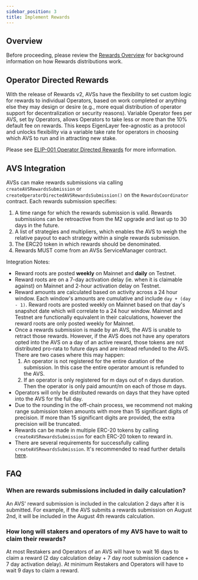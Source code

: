 ```yaml
---
sidebar_position: 3
title: Implement Rewards
---
```


## Overview

Before proceeding, please review the [Rewards Overview](/docs/eigenlayer/rewards-claiming/rewards-claiming-overview.md) for background information on how Rewards distributions work.


## Operator Directed Rewards

With the release of Rewards v2, AVSs have the flexibility to set custom logic for rewards to individual Operators, based on work completed or anything else they may design or desire (e.g., more equal distribution of operator support for decentralization or security reasons). Variable Operator fees per AVS, set by Operators, allows Operators to take less or more than the 10% default fee on rewards. This keeps EigenLayer fee-agnostic as a protocol and unlocks flexibility via a variable take rate for operators in choosing which AVS to run and in attracting new stake.

Please see [ELIP-001 Operator Directed Rewards](https://github.com/eigenfoundation/ELIPs/blob/main/ELIPs/ELIP-001.md#distribution-of-operator-directed-rewards) for more information.


## AVS Integration

AVSs can make rewards submissions via calling `createAVSRewardsSubmission` or `createOperatorDirectedAVSRewardsSubmission()` on the `RewardsCoordinator` contract. Each rewards submission specifies:  

1. A time range for which the rewards submission is valid. Rewards submissions can be retroactive from the M2 upgrade and last up to 30 days in the future.
2. A list of strategies and multipliers, which enables the AVS to weigh the relative payout to each strategy within a single rewards submission.
3. The ERC20 token in which rewards should be denominated.
4. Rewards MUST come from an AVSs ServiceManager contract.

Integration Notes:
- Reward roots are posted **weekly** on Mainnet and **daily** on Testnet.
- Reward roots are on a 7-day activation delay (ie. when it is claimable against) on Mainnet and 2-hour activation delay on Testnet.
- Reward amounts are calculated based on activity across a 24 hour window. Each window's amounts are cumulative and include `day + (day - 1)`. Reward roots are posted weekly on Mainnet based on that day's snapshot date which will correlate to a 24 hour window. Mainnet and Testnet are functionally equivalent in their calculations, however the reward roots are only posted weekly for Mainnet.
- Once a rewards submission is made by an AVS, the AVS is unable to retract those rewards. However, if the AVS does not have any operators opted into the AVS on a day of an active reward, those tokens are not distributed pro-rata to future days and are instead refunded to the AVS. There are two cases where this may happen:
    1. An operator is not registered for the entire duration of the submission. In this case the entire operator amount is refunded to the AVS.
    2. If an operator is only registered for m days out of n days duration. Then the operator is only paid amount/m on each of those m days.
- Operators will only be distributed rewards on days that they have opted into the AVS for the full day.
- Due to the rounding in the off-chain process, we recommend not making range submission token amounts with more than 15 significant digits of precision. If more than 15 significant digits are provided, the extra precision will be truncated.
- Rewards can be made in multiple ERC-20 tokens by calling `createAVSRewardsSubmission` for each ERC-20 token to reward in.  
- There are several requirements for successfully calling `createAVSRewardsSubmission`. It's recommended to read further details [here](https://github.com/Layr-Labs/eigenlayer-contracts/blob/dev/docs/core/RewardsCoordinator.md#createavsrewardssubmission).

## FAQ

### When are rewards submissions included in daily calculation?

An AVS' reward submission is included in the calculation 2 days after it is submitted. For example, if the AVS submits a rewards submission on August 2nd, it will be included in the August 4th rewards calculation.

### How long will stakers and operators of my AVS have to wait to claim their rewards?

At most Restakers and Operators of an AVS will have to wait 16 days to claim a reward (2 day calculation delay + 7 day root submission cadence + 7 day activation delay). At minimum Restakers and Operators will have to wait 9 days to claim a reward.

